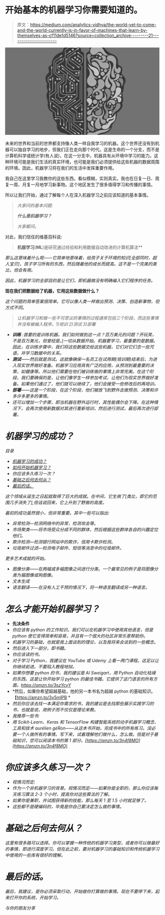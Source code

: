 # 开始基本的机器学习你需要知道的。

> 原文：<https://medium.com/analytics-vidhya/the-world-yet-to-come-and-the-world-currently-is-in-favor-of-machines-that-learn-by-themselves-as-cf11de1d5146?source=collection_archive---------21----------------------->

![](img/6463ed1015babee3efe3cf7b9506d244.png)

未来的世界和当前的世界都支持像人类一样自我学习的机器。这个世界还没有到机器可以独自学习的地步，但我们正在走向那个时代。这是生命的一个分支，而不是计算机科学或统计学(有人说)，在这一分支中，机器具有从环境中学习的能力。这种环境可能是我们生活的真实环境，也可能是我们必须提供给这些机器的数据周围的环境。因此，机器学习将在我们的生活中发挥重要作用。

我自己在这里学习我教你的这些东西。看似模糊，实则真实。我也在日复一日、周复一周、月复一月地学习新事物。这个地区发生了很多值得学习和传播的事情。

所以让我们开始，通过了解每个人在深入机器学习之前应该知道的基本事情。

> *大家问的基本问题:*
> 
> ***什么是机器学习？***
> 
> *大家都问。*

对此，我们信任的维基百科说:

> ****机器学习****(****ML****)是研究通过经验和利用数据自动改进的计算机算法**

*那么这意味着什么呢——它简单地意味着，给孩子关于环境的知识[全部同时，超人宝贝]，孩子学习所有的东西，然后随着他的成长而提高。这不是一个完美的类比，但会有用。*

*因此，机器学习的全部目的是让它们，即机器做没有明确编入它们程序的任务。*

****现在我们把数据给了机器，它用这些数据做什么？****

*这个问题的简单答案很简单。它可以像人类一样做出预测、决策、创造新事物，但方式不同。*

> *让机器学习和做一些不可思议的事情的过程通常包括三个阶段，而这些事情并没有被编入程序。1)培训 2)测试 3)部署*

*   ****训练*** :首要的是训练机器。我们如何做到这一点？百万美元的问题？开玩笑，不是百万美元，但曾经是。]一切从数据开始。机器要学习，最重要的是数据。因此，在训练步骤中，我们将这些数据交给这些机器，它们对它们念一些咒语，并学习数据中的关系。*
*   ****测试***——然后就是测试。这就像确保一名员工在试用期(培训期)结束后，为进入现实世界做好准备。机器学习应用具有广泛的应用，从预测到最重要的决策，如健康等。所以他们需要在他们被训练做的事情上非常完美。在这个阶段，我们要确保的是，让他们像学生一样参加考试，让他们为现实世界做好准备。如果他们通过了，他们就可以继续了，他们会接受一些修改后的再培训。*
*   ****部署***——这是一个阶段，在这个阶段，他们被放飞到野外去做预测、决策和许多许多更多的事情。*
*   *还可以增加一个步骤，即当机器在野外运行时，其性能偶尔会下降。在这种情况下，会再次使用新数据对其进行重新培训，然后进行测试，最后再次进行部署。*

# *机器学习的成功？*

*目录*

*   *[机器学习的成功？](https://mlforlazy.in/all-you-need-to-know-about-getting-started-machine-learning/#The_success_in_machine_learning)*
*   *[如何开始机器学习？](https://mlforlazy.in/all-you-need-to-know-about-getting-started-machine-learning/#How_can_you_start_machine_learning)*
*   *你应该多久练习一次？*
*   *[基础之后何去何从？](https://mlforlazy.in/all-you-need-to-know-about-getting-started-machine-learning/#Where_to_go_after_basics)*
*   *[最后的话。](https://mlforlazy.in/all-you-need-to-know-about-getting-started-machine-learning/#Final_Words)*

*这个领域从诞生之日起就取得了巨大的成就。在中间，它生病了[类比，即它的范围几乎消失了],但话说回来，它上升到了野兽的高度。*

*最初的成功虽然很小，但非常重要。其中一些可以指出:*

*   *异常检测—检测网络中的异常，检测攻击等。*
*   *市场聚类——将市场受众分成不同的群体，然后根据这些群体各自的兴趣定位他们。*
*   *欺诈检测—检测银行网站中的欺诈，信用卡欺诈检测。*
*   *垃圾邮件过滤—检测电子邮件、短信等消息中的垃圾邮件。*

*更多艺术成就的开始。*

*   *图像分类——在两幅或多幅图像之间进行分类。一个最常见的例子是将图像分类为猫图像或狗图像。*
*   *文本生成*
*   *语言翻译——在没有人工干预的情况下，将一种语言翻译成另一种语言。*

# *怎么才能开始机器学习？*

*   **先决条件**
*   *你应该有 python 的工作知识。我们可以在机器学习中使用其他语言，但是 python 使它变得简单和容易，并且有一个很大的社区非常乐意帮助你。*
*   *机器学习的基础，也就是我上面谈到的理论，以及我将来会谈到的一些概念。*
*   *然后进入下一部分，即书籍。*
*   *你应该读的书。*
*   *对于学习 Python，我建议在 YouTube 或 Udemy 上看一两门课程。这足以让你继续前进。不要陷入教程地狱。*
*   *如果你想要 python 的书，我的建议是 Al Sweigart，用 Python 自动化枯燥的东西。这是让你开始学习 python 的最佳书籍。它提供了这门语言的所有方面。https://amzn.to/3szYcyY*
*   *然后，如果你希望超越基础，他的另一本书名为超越 python 的基础知识。【https://amzn.to/3v5mlPB *
*   *然后你应该去找一本满足你需求的书，我的建议是去找那些展示实践学习的书，也就是说，用例子而不仅仅是理论来教。*
*   *我推荐一些书:*
*   *用 Scikit-Learn、Keras 和 TensorFlow 构建智能系统的动手机器学习概念、工具和技术 aurélien géRon——从这本书开始，完成书中的所有练习。没必要一个人做所有的事情。写下来，试着理解他们做什么，怎么做。但是对于基础知识，您可以阅读本书的第 1 部分。[https://amzn.to/3n4f8MO](https://amzn.to/3n4f8MO)*

# *你应该多久练习一次？*

*   *视情况而定:*
*   *作为一个非机器学习的背景。视情况而定——如果你是全职的，那么你应该每天练习算法 2-3 个小时，提高你对这些算法的了解。*
*   *如果你是兼职，并试图获得新的技能，那么每天 1 至 1.5 小时就足够了。*
*   *这些都不是硬编码的，毕竟是你自己要决定怎么做的事情。*

# *基础之后何去何从？*

*这里有很多路可以选择。你可以掌握一种传统的机器学习类型，或者你可以做最好的事情，即进行深度学习。但在此之前，要对机器学习的基础知识和传统机器学习中使用的一些库有很好的理解。*

# *最后的话。*

*最后，我建议，是你必须采取行动，开始做你打算做的事情。现在不要停下来，起来打开你的系统，开始学习。*

*与你的朋友分享*